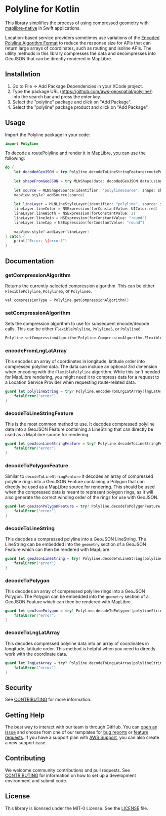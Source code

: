 # Polyline for Kotlin

This library simplifies the process of using compressed geometry with [maplibre-native](https://github.com/maplibre/maplibre-native) in Swift applications.

Location-based service providers sometimes use variations of the [Encoded Polyline Algorithm Format](https://developers.google.com/maps/documentation/utilities/polylinealgorithm)
to reduce the response size for APIs that can return large arrays of coordinates, such as routing and isoline APIs.
The utility methods in this library compresses the data and decompresses into GeoJSON that can be directly rendered in MapLibre.

## Installation

1. Go to File -> Add Package Dependencies in your XCode project.
2. Type the package URL (https://github.com/aws-geospatial/polyline/) into the search bar and press the enter key.
3. Select the "polyline" package and click on "Add Package".
4. Select the "polyline" package product and click on "Add Package".

## Usage

Import the Polyline package in your code:
```swift
import Polyline
```

To decode a routePolyline and render it in MapLibre, you can use the following:

```swift
do {
    let decodedGeoJSON = try Polyline.decodeToLineStringFeature(routePolyline)
        
    let shapeFromGeoJSON = try MLNShape(data: decodedGeoJSON.data(using: .utf8)!, encoding: String.Encoding.utf8.rawValue)
 
    let source = MLNShapeSource(identifier: "polylineSource", shape: shapeFromGeoJSON, options: nil)
    mapView.style?.addSource(source)
            
    let lineLayer = MLNLineStyleLayer(identifier: "polyline", source: source)
    lineLayer.lineColor = NSExpression(forConstantValue: UIColor.red)
    lineLayer.lineWidth = NSExpression(forConstantValue: 2)
    lineLayer.lineJoin = NSExpression(forConstantValue: "round")
    lineLayer.lineCap = NSExpression(forConstantValue: "round")
    
    mapView.style?.addLayer(lineLayer)
} catch {
    print("Error: \(error)")
}
```

## Documentation

### getCompressionAlgorithm

Returns the currently-selected compression algorithm. This can be either
`FlexiblePolyline`, `Polyline5`, or `Polyline6`.

```swift
val compressionType = Polyline.getCompressionAlgorithm()
```

### setCompressionAlgorithm

Sets the compression algorithm to use for subsequent encode/decode calls. This can be either
`FlexiblePolyline`, `Polyline5`, or `Polyline6`.

```swift
Polyline.setCompressionAlgorithm(Polyline.CompressionAlgorithm.FlexiblePolyline)
```

### encodeFromLngLatArray

This encodes an array of coordinates in longitude, latitude order into compressed polyline data.
The data can include an optional 3rd dimension when encoding with the `FlexiblePolyline` algorithm.
While this isn't needed for MapLibre rendering, you might need it to compress data for a request
to a Location Service Provider when requesting route-related data.

```swift
guard let polylineString = try? Polyline.encodeFromLngLatArray(lngLatArray: [[0.0, 0.0], [5.0, 5.0]]) else {
    fatalError("error")
}
```

### decodeToLineStringFeature

This is the most common method to use. It decodes compressed polyline data into a GeoJSON
Feature containing a LineString that can directly be used as a MapLibre source for rendering.

```swift
guard let geoJsonLineStringFeature = try? Polyline.decodeToLineStringFeature(polylineString) else {
    fatalError("error")
}
```

### decodeToPolygonFeature

Similar to `decodeToLineStringFeature` it decodes an array of compressed polyline rings into a GeoJSON
Feature containing a Polygon that can directly be used as a MapLibre source for rendering.
This should be used when the compressed data is meant to represent polygon rings, as it will
also generate the correct winding order of the rings for use with GeoJSON.

```swift
guard let geoJsonPolygonFeature = try? Polyline.decodeToPolygonFeature([polylineString]) else {
    fatalError("error")
}
```

### decodeToLineString

This decodes a compressed polyline into a GeoJSON LineString. The LineString can be embedded into the `geometry`
section of a GeoJSON Feature which can then be rendered with MapLibre.

```swift
guard let geoJsonLineString = try? Polyline.decodeToLineString(polylineString) else {
    fatalError("error")
}
```

### decodeToPolygon

This decodes an array of compressed polyline rings into a GeoJSON Polygon. The Polygon can be embedded into the
`geometry` section of a GeoJSON Feature which can then be rendered with MapLibre.

```swift
guard let geoJsonPolygon = try? Polyline.decodeToPolygon([polylineString]) else {
    fatalError("error")
}
```

### decodeToLngLatArray

This decodes compressed polyline data into an array of coordinates in longitude, latitude order.
This method is helpful when you need to directly work with the coordinate data.

```swift
guard let lngLatArray = try? Polyline.decodeToLngLatArray(polylineString) else {
    fatalError("error")
}
```

## Security

See [CONTRIBUTING](CONTRIBUTING.md#security-issue-notifications) for more information.

## Getting Help

The best way to interact with our team is through GitHub.
You can [open an issue](https://github.com/aws-geospatial/polyline/issues/new/choose) and choose from one of our templates for
[bug reports](https://github.com/aws-geospatial/polyline/issues/new?assignees=&labels=bug%2C+needs-triage&template=---bug-report.md&title=) or
[feature requests](https://github.com/aws-geospatial/polyline/issues/new?assignees=&labels=feature-request&template=---feature-request.md&title=).
If you have a support plan with [AWS Support](https://aws.amazon.com/premiumsupport/), you can also create a new support case.

## Contributing

We welcome community contributions and pull requests. See [CONTRIBUTING](CONTRIBUTING.md) for information on how to set up a development environment and submit code.

## License

This library is licensed under the MIT-0 License. See the [LICENSE](LICENSE) file.
